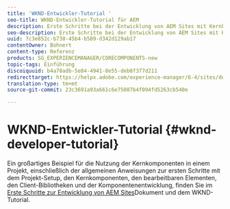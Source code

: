 ```yaml
---
title: 'WKND-Entwickler-Tutorial '
seo-title: WKND-Entwickler-Tutorial für AEM
description: Erste Schritte bei der Entwicklung von AEM Sites mit Kernkomponenten
seo-description: Erste Schritte bei der Entwicklung von AEM Sites mit Kernkomponenten
uuid: 7c3e852c-b738-45b4-b589-d342d129ab17
contentOwner: Bohnert
content-type: Referenz
products: SG_EXPERIENCEMANAGER/CORECOMPONENTS-new
topic-tags: Einführung
discoiquuid: b4a78adb-5e84-4941-8e55-deb8f377d211
redirecttarget: https://helpx.adobe.com/experience-manager/6-4/sites/developing/using/getting-started.html
translation-type: tm+mt
source-git-commit: 23c3691a93a661c6e75087b4f094fd5263cb540e

---
```



# WKND-Entwickler-Tutorial {#wknd-developer-tutorial}

Ein großartiges Beispiel für die Nutzung der Kernkomponenten in einem Projekt, einschließlich der allgemeinen Anweisungen zur ersten Schritte mit dem Projekt-Setup, den Kernkomponenten, den bearbeitbaren Elementen, den Client-Bibliotheken und der Komponentenentwicklung, finden Sie im [Erste Schritte zur Entwicklung von AEM Sites](https://docs.adobe.com/content/help/en/experience-manager-learn/getting-started-wknd-tutorial-develop/overview.html)Dokument und dem WKND-Tutorial.
